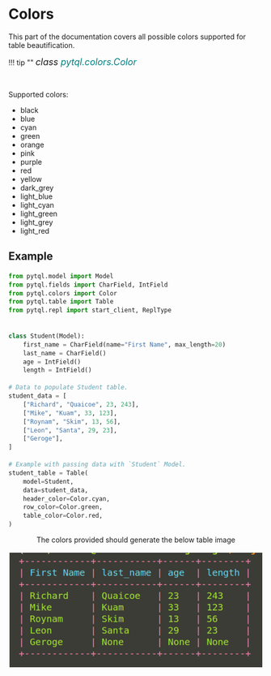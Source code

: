 # Colors

This part of the documentation covers all possible colors supported for table beautification.

!!! tip ""
    <i style="font-size:18px;"> <span style="color:blue-grey"> class </span> <span style="color:teal">pytql.colors.Color</span>
    </i>

<br>

Supported colors:

* black
* blue
* cyan
* green
* orange
* pink
* purple
* red
* yellow
* dark_grey
* light_blue
* light_cyan
* light_green
* light_grey
* light_red


## Example

```python hl_lines="3 27-30"
from pytql.model import Model
from pytql.fields import CharField, IntField
from pytql.colors import Color
from pytql.table import Table
from pytql.repl import start_client, ReplType


class Student(Model):
    first_name = CharField(name="First Name", max_length=20)
    last_name = CharField()
    age = IntField()
    length = IntField()

# Data to populate Student table.
student_data = [
    ["Richard", "Quaicoe", 23, 243],
    ["Mike", "Kuam", 33, 123],
    ["Roynam", "Skim", 13, 56],
    ["Leon", "Santa", 29, 23],
    ["Geroge"],
]

# Example with passing data with `Student` Model.
student_table = Table(
    model=Student,
    data=student_data,
    header_color=Color.cyan,
    row_color=Color.green,
    table_color=Color.red,
)
```

<center>
The colors provided should generate the below table image<br><br>
<img src="../student_table.png" alt="Student Table" width="500" />
</center>
